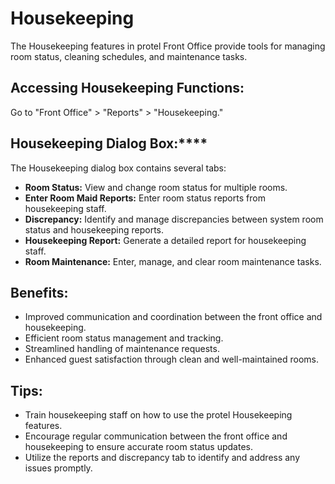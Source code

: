 # Housekeeping

The Housekeeping features in protel Front Office provide tools for managing room status, cleaning schedules, and maintenance tasks. 

## Accessing Housekeeping Functions:

Go to "Front Office" > "Reports" > "Housekeeping."

## Housekeeping Dialog Box:****

The Housekeeping dialog box contains several tabs:

* **Room Status:**  View and change room status for multiple rooms.
* **Enter Room Maid Reports:**  Enter room status reports from housekeeping staff.
* **Discrepancy:**  Identify and manage discrepancies between system room status and housekeeping reports.
* **Housekeeping Report:** Generate a detailed report for housekeeping staff. 
* **Room Maintenance:**  Enter, manage, and clear room maintenance tasks.

## Benefits:

* Improved communication and coordination between the front office and housekeeping. 
* Efficient room status management and tracking.
* Streamlined handling of maintenance requests.
* Enhanced guest satisfaction through clean and well-maintained rooms. 

## Tips:

* Train housekeeping staff on how to use the protel Housekeeping features.
* Encourage regular communication between the front office and housekeeping to ensure accurate room status updates. 
* Utilize the reports and discrepancy tab to identify and address any issues promptly.